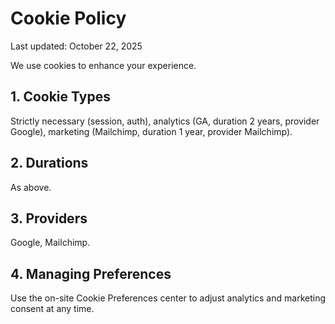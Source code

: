 # Cookie Policy
Last updated: October 22, 2025

We use cookies to enhance your experience.

## 1. Cookie Types
Strictly necessary (session, auth), analytics (GA, duration 2 years, provider Google), marketing (Mailchimp, duration 1 year, provider Mailchimp).

## 2. Durations
As above.

## 3. Providers
Google, Mailchimp.

## 4. Managing Preferences
Use the on-site Cookie Preferences center to adjust analytics and marketing consent at any time.
